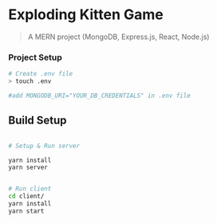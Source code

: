 # Exploding Kitten Game

> A MERN project (MongoDB, Express.js, React, Node.js)

### Project Setup

```bash
# Create .env file
> touch .env

#add MONGODB_URI="YOUR_DB_CREDENTIALS" in .env file

```

## Build Setup

```bash

# Setup & Run server

yarn install
yarn server


# Run client
cd client/
yarn install
yarn start


```
